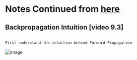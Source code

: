 # Notes Continued from [here](https://github.com/HridayAg0102/Summer-Analytics-2022/blob/main/Week_5/Neural_Networks/README.md)

## Backpropagation Intuition [video 9.3]

```py

First understand the intuition behind Forward Propagation 

```

![image](https://user-images.githubusercontent.com/76818035/176033991-f14e4d8d-fd58-4968-afab-58b089811a70.png)
